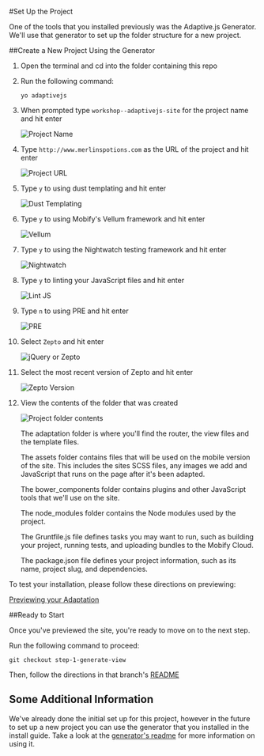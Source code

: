 #Set Up the Project

One of the tools that you installed previously was the Adaptive.js Generator. We'll use that generator to set up the folder structure for a new project.

##Create a New Project Using the Generator

1. Open the terminal and cd into the folder containing this repo
2. Run the following command:

    ```
    yo adaptivejs
    ```
3. When prompted type `workshop--adaptivejs-site` for the project name and hit enter

    ![Project Name](https://s3.amazonaws.com/uploads.hipchat.com/15359/64553/UAfzq5whtPon5UV/Screen%20Shot%202015-01-22%20at%204.12.37%20PM.png)

4. Type `http://www.merlinspotions.com` as the URL of the project and hit enter

    ![Project URL](https://s3.amazonaws.com/uploads.hipchat.com/15359/64553/7buMlNzOgC2laMf/Screen%20Shot%202015-01-22%20at%204.13.48%20PM.png)

5. Type `y` to using dust templating and hit enter

    ![Dust Templating](https://s3.amazonaws.com/uploads.hipchat.com/15359/64553/oqbf2lAduDXzTTk/Screen%20Shot%202015-01-22%20at%204.55.01%20PM.png)

6. Type `y` to using Mobify's Vellum framework and hit enter

    ![Vellum](https://s3.amazonaws.com/uploads.hipchat.com/15359/64553/yVuAllBWOV3DbdI/Screen%20Shot%202015-01-22%20at%204.18.08%20PM.png)

7. Type `y` to using the Nightwatch testing framework and hit enter
    
    ![Nightwatch](https://s3.amazonaws.com/uploads.hipchat.com/15359/64553/5xGrRACwJ0wklx3/Screen%20Shot%202015-01-22%20at%204.19.05%20PM.png)

8. Type `y` to linting your JavaScript files and hit enter

    ![Lint JS](https://s3.amazonaws.com/uploads.hipchat.com/15359/64553/DD9IwuARtzyxoQo/Screen%20Shot%202015-01-22%20at%204.19.44%20PM.png)

9. Type `n` to using PRE and hit enter

    ![PRE](https://s3.amazonaws.com/uploads.hipchat.com/15359/64553/zW1rEVD0zVEHLMi/Screen%20Shot%202015-01-22%20at%204.20.17%20PM.png)

10. Select `Zepto` and hit enter

    ![jQuery or Zepto](https://s3.amazonaws.com/uploads.hipchat.com/15359/64553/eytQdVG1wlvW7Ro/Screen%20Shot%202015-01-22%20at%204.20.50%20PM.png)

11. Select the most recent version of Zepto and hit enter

    ![Zepto Version](https://s3.amazonaws.com/uploads.hipchat.com/15359/64553/pgGyeLJEcpGlkbC/Screen%20Shot%202015-01-22%20at%204.21.34%20PM.png)

12. View the contents of the folder that was created

    ![Project folder contents](https://s3.amazonaws.com/uploads.hipchat.com/15359/64553/ttx79uuNjVCzD0K/Screen%20Shot%202015-01-22%20at%204.33.50%20PM.png)

    The adaptation folder is where you'll find the router, the view files and the template files.

    The assets folder contains files that will be used on the mobile version of the site. This includes the sites SCSS files, any images we add and JavaScript that runs on the page after it's been adapted.

    The bower_components folder contains plugins and other JavaScript tools that we'll use on the site.

    The node_modules folder contains the Node modules used by the project.

    The Gruntfile.js file defines tasks you may want to run, such as building your project, running tests, and uploading bundles to the Mobify Cloud.

    The package.json file defines your project information, such as its name, project slug, and dependencies.


To test your installation, please follow these directions on previewing:

[Previewing your Adaptation](https://cloud.mobify.com/docs/adaptivejs/getting-started/#/previewing-your-adaptation/)


##Ready to Start

Once you've previewed the site, you're ready to move on to the next step. 

Run the following command to proceed:

```
git checkout step-1-generate-view
```

Then, follow the directions in that branch's [README](https://github.com/mobify/workshop--adaptivejs-site/blob/step-1-generate-view/README.md)

## Some Additional Information

We've already done the initial set up for this project, however in the future to set up a new project you can use the generator that you installed in the install guide. Take a look at the [generator's readme](https://github.com/mobify/generator-adaptivejs) for more information on using it.